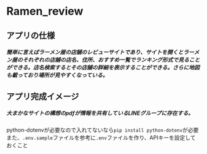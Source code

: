 # Ramen_review
## アプリの仕様
##### 簡単に言えばラーメン屋の店舗のレビューサイトであり、サイトを開くとラーメン屋のそれぞれの店舗の店名、住所、おすすめ一覧でランキング形式で見ることができる。店名検索するとその店舗の詳細を表示することができる。さらに地図も載っており場所が見やすくなっている。
## アプリ完成イメージ
##### 大まかなサイトの構想のpdfが情報を共有しているLINEグループに存在する。

python-dotenvが必要なので入れてないなら`pip install python-dotenv`が必要
また、`.env.sample`ファイルを参考に`.env`ファイルを作り、APIキーを設定しておくこと

